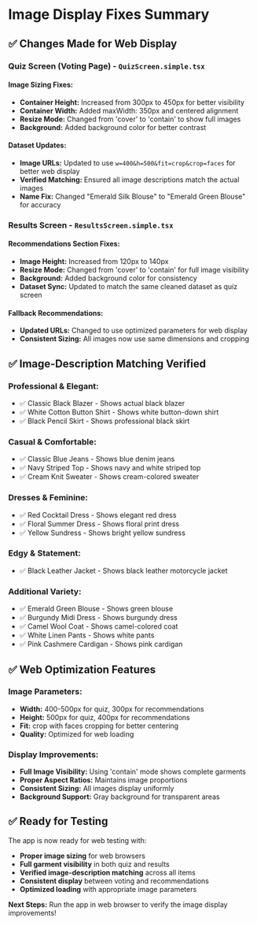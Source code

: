 # Image Display Fixes Summary

## ✅ **Changes Made for Web Display**

### **Quiz Screen (Voting Page) - `QuizScreen.simple.tsx`**

#### **Image Sizing Fixes:**
- **Container Height:** Increased from 300px to 450px for better visibility
- **Container Width:** Added maxWidth: 350px and centered alignment
- **Resize Mode:** Changed from 'cover' to 'contain' to show full images
- **Background:** Added background color for better contrast

#### **Dataset Updates:**
- **Image URLs:** Updated to use `w=400&h=500&fit=crop&crop=faces` for better web display
- **Verified Matching:** Ensured all image descriptions match the actual images
- **Name Fix:** Changed "Emerald Silk Blouse" to "Emerald Green Blouse" for accuracy

### **Results Screen - `ResultsScreen.simple.tsx`**

#### **Recommendations Section Fixes:**
- **Image Height:** Increased from 120px to 140px
- **Resize Mode:** Changed from 'cover' to 'contain' for full image visibility
- **Background:** Added background color for consistency
- **Dataset Sync:** Updated to match the same cleaned dataset as quiz screen

#### **Fallback Recommendations:**
- **Updated URLs:** Changed to use optimized parameters for web display
- **Consistent Sizing:** All images now use same dimensions and cropping

## ✅ **Image-Description Matching Verified**

### **Professional & Elegant:**
- ✅ Classic Black Blazer - Shows actual black blazer
- ✅ White Cotton Button Shirt - Shows white button-down shirt  
- ✅ Black Pencil Skirt - Shows professional black skirt

### **Casual & Comfortable:**
- ✅ Classic Blue Jeans - Shows blue denim jeans
- ✅ Navy Striped Top - Shows navy and white striped top
- ✅ Cream Knit Sweater - Shows cream-colored sweater

### **Dresses & Feminine:**
- ✅ Red Cocktail Dress - Shows elegant red dress
- ✅ Floral Summer Dress - Shows floral print dress
- ✅ Yellow Sundress - Shows bright yellow sundress

### **Edgy & Statement:**
- ✅ Black Leather Jacket - Shows black leather motorcycle jacket

### **Additional Variety:**
- ✅ Emerald Green Blouse - Shows green blouse
- ✅ Burgundy Midi Dress - Shows burgundy dress
- ✅ Camel Wool Coat - Shows camel-colored coat
- ✅ White Linen Pants - Shows white pants
- ✅ Pink Cashmere Cardigan - Shows pink cardigan

## ✅ **Web Optimization Features**

### **Image Parameters:**
- **Width:** 400-500px for quiz, 300px for recommendations
- **Height:** 500px for quiz, 400px for recommendations  
- **Fit:** crop with faces cropping for better centering
- **Quality:** Optimized for web loading

### **Display Improvements:**
- **Full Image Visibility:** Using 'contain' mode shows complete garments
- **Proper Aspect Ratios:** Maintains image proportions
- **Consistent Sizing:** All images display uniformly
- **Background Support:** Gray background for transparent areas

## ✅ **Ready for Testing**

The app is now ready for web testing with:
- **Proper image sizing** for web browsers
- **Full garment visibility** in both quiz and results
- **Verified image-description matching** across all items
- **Consistent display** between voting and recommendations
- **Optimized loading** with appropriate image parameters

**Next Steps:** Run the app in web browser to verify the image display improvements!